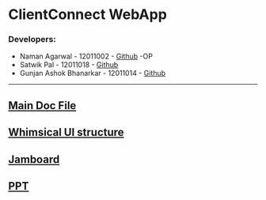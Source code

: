 # ClientConnect WebApp

### Developers:

- Naman Agarwal - 12011002 - [Github](https://github.com/NamanAgarwal214) -OP
- Satwik Pal - 12011018 - [Github](https://github.com/Satwik-pal-git)
- Gunjan Ashok Bhanarkar - 12011014 - [Github](https://github.com/gunjan1909)

<hr/>

## [Main Doc File](https://docs.google.com/document/d/1yXOSfBNzaXp3HZuw852CfIY1i0SxuzujjwHUv3dSrEI/edit)

## [Whimsical UI structure](https://whimsical.com/dashboard-T2mD7gr7upD41YkyP6ajfK)

## [Jamboard](https://jamboard.google.com/d/1tFnB9DBgBL9LCr4PE5kdEYbp8BOh8XFJlj8HwfWsZco/viewer?f=0)

## [PPT](https://www.canva.com/design/DAE6KOO3px0/NGfdRt6tD7AOArhcVNNYKg/view?utm_content=DAE6KOO3px0&utm_campaign=designshare&utm_medium=link&utm_source=sharebutton)